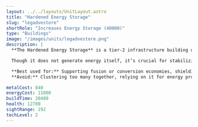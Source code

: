```yaml
---
layout: ../../layouts/UnitLayout.astro
title: "Hardened Energy Storage"
slug: "legadvestore"
shortRole: "Increases Energy Storage (40000)"
type: "Buildings"
image: "/images/units/legadvestore.png"
description: |
  **The Hardened Energy Storage** is a tier-2 infrastructure building designed to significantly expand your energy buffer. With a massive 40,000 capacity, it enables your economy to absorb power surges and outages, ensuring continuous unit production and shield uptime.

  Though it does not generate energy itself, it’s crucial for stabilizing high-energy operations and maximizing efficiency from power-generating structures. Vulnerable to chain explosions, so spacing and protection are advised.

  **Best used for:** Supporting fusion or conversion economies, shielding large energy reserves  
  **Avoid:** Clustering too many together, relying on it for energy production

metalCost: 840
energyCost: 11000
buildTime: 20400
health: 12700
sightRange: 192
techLevel: 2
---
```

